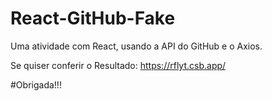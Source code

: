 # React-GitHub-Fake
Uma atividade com React, usando a API do GitHub e o Axios.

Se quiser conferir o Resultado: https://rflyt.csb.app/

#Obrigada!!!
